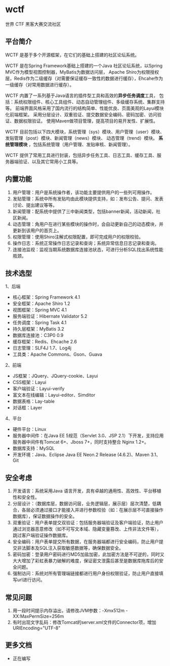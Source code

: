 # wctf
世界 CTF 黑客大赛交流社区

## 平台简介

WCTF 是基于多个开源框架，在它们的基础上搭建的社区论坛系统。

WCTF 是在Spring Framework基础上搭建的一个Java 社区论坛系统，以Spring MVC作为模型视图控制器，MyBatis为数据访问层，
Apache Shiro为权限授权层，Redis作为二级缓存（对需要保证缓存一致性的数据进行缓存），Ehcahe作为一级缓存（对常用数据进行缓存）。

WCTF 内置了一系列基于Java语言的插件型工具和高效的**异步任务调度**工具，
包括：系统权限组件、核心工具组件、动态自动管理组件、多级缓存系统、集群支持等。
前端界面风格采用了国内流行的结构简单、性能优良、页面美观的Layui模块化前端框架。
采用分层设计、双重验证、提交数据安全编码、密码加密、访问验证、数据权限验证。
使用Maven做项目管理，提高项目的易开发性、扩展性。

WCTF 目前包括以下四大模块，系统管理（sys）模块、用户管理（user）模块、发贴管理（post）模块、新闻管理（news）模块、
动态管理（trend）模块。 **系统管理模块** ，包括系统管理（用户管理、发贴审核、新闻管理）。

WCTF 提供了常用工具进行封装，包括异步任务工具、日志工具、缓存工具、服务器端验证、以及其它常用小工具等。

## 内置功能

1.	用户管理：用户是系统操作者，该功能主要提供用户的一些列可用操作。
2.	发贴管理：系统中所有发贴均由此模块提供支持，如：发布公告、提问、发表讨论、提出建议等等。
4.	新闻管理：配系统中提供了三中新闻类型，包括banner新闻，活动新闻，社区新闻。
5.	动态管理：角用户在进行某些模块的操作时，会自动更新自己的动态模块，并更新到该用户的首页上。
6.	权限管理：使用Shiro注解式权限配置，即可完成用户的权限校验。
7.	操作日志：系统正常操作日志记录和查询；系统异常信息日志记录和查询。
8.	连接池监视：监视当期系统数据库连接池状态，可进行分析SQL找出系统性能瓶颈。


## 技术选型

1、后端

* 核心框架：Spring Framework 4.1
* 安全框架：Apache Shiro 1.2
* 视图框架：Spring MVC 4.1
* 服务端验证：Hibernate Validator 5.2
* 任务调度：Spring Task 4.1
* 持久层框架：MyBatis 3.2
* 数据库连接池：C3P0 0.9
* 缓存框架：Redis、Ehcache 2.6
* 日志管理：SLF4J 1.7、Log4j
* 工具类：Apache Commons、Gson、Guava

2、前端

* JS框架：JQuery、JQuery-cookie、Layui
* CSS框架：Layui
* 客户端验证：Layui-verify
* 富文本在线编辑：Layui-editor、Simditor
* 数据表格：Lay-table
* 对话框：Layer

4、平台

* 硬件平台：Linux
* 服务器中间件：在Java EE 5规范（Servlet 3.0、JSP 2.1）下开发，支持应用服务器中间件有Tomcat 6+、Jboss 7+，同时支持整合 Nginx 1.2+。
* 数据库支持：MySQL
* 开发环境：Java、Eclipse Java EE Neon.2 Release (4.6.2)、Maven 3.1、Git

## 安全考虑

1. 开发语言：系统采用Java 语言开发，具有卓越的通用性、高效性、平台移植性和安全性。
2. 分层设计：（数据库层，数据访问层，业务逻辑层，展示层）层次清楚，低耦合，各层必须通过接口才能接入并进行参数校验（如：在展示层不可直接操作数据库），保证数据操作的安全。
3. 双重验证：用户表单提交双验证：包括服务器端验证及客户端验证，防止用户通过浏览器恶意修改（如不可写文本域、隐藏变量篡改、上传非法文件等），跳过客户端验证操作数据库。
4. 安全编码：用户表单提交所有数据，在服务器端都进行安全编码，防止用户提交非法脚本及SQL注入获取敏感数据等，确保数据安全。
5. 密码加密：登录用户密码进行MD5加盐加密，此加密方法是不可逆的，同时又大大增加了彩虹表暴力破解的难度，保证密文泄露后甚至是数据库拖库后的安全问题。
6. 强制访问：系统对所有管理端链接都进行用户身份权限验证，防止用户直接填写url进行访问。

## 常见问题

1. 用一段时间提示内存溢出，请修改JVM参数：-Xmx512m -XX:MaxPermSize=256m
2. 有时出现文字乱码：修改Tomcat的server.xml文件的Connector项，增加URIEncoding="UTF-8"

## 更多文档

* 正在编写
